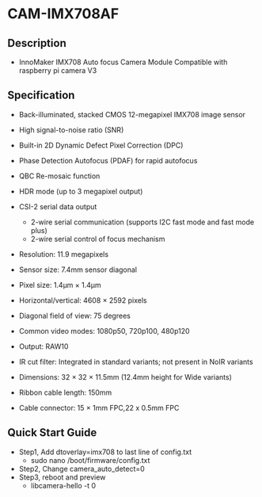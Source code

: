 # CAM-IMX708AF
## Description
- InnoMaker IMX708 Auto focus Camera Module Compatible with raspberry pi camera V3
 

##  Specification
- Back-illuminated, stacked CMOS 12-megapixel IMX708 image sensor
- High signal-to-noise ratio (SNR)
- Built-in 2D Dynamic Defect Pixel Correction (DPC)
- Phase Detection Autofocus (PDAF) for rapid autofocus
- QBC Re-mosaic function
- HDR mode (up to 3 megapixel output)
- CSI-2 serial data output
  - 2-wire serial communication (supports I2C fast mode and fast mode plus)
  - 2-wire serial control of focus mechanism
- Resolution: 11.9 megapixels
- Sensor size: 7.4mm sensor diagonal
- Pixel size: 1.4μm × 1.4μm
- Horizontal/vertical: 4608 × 2592 pixels
- Diagonal field of view: 75 degrees 
- Common video modes: 1080p50, 720p100, 480p120
- Output: RAW10
- IR cut filter: Integrated in standard variants; not present in NoIR variants
- Dimensions: 32 × 32 × 11.5mm (12.4mm height for Wide variants)
- Ribbon cable length: 150mm
  
-  Cable connector: 15 × 1mm FPC,22 x 0.5mm FPC
  

##  Quick Start Guide
- Step1, Add dtoverlay=imx708 to last line of config.txt
  - sudo nano /boot/firmware/config.txt
- Step2, Change camera_auto_detect=0
- Step3, reboot and preview
  - libcamera-hello -t 0